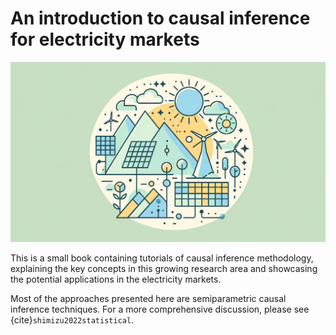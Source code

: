 # An introduction to causal inference for electricity markets

<p align="center">
  <img src="background.png" width="600">
</p>

This is a small book containing tutorials of causal inference methodology, explaining the key concepts in this growing research area and showcasing the potential applications in the electricity markets.

Most of the approaches presented here are semiparametric causal inference techniques. For a more comprehensive discussion, please see {cite}`shimizu2022statistical`.


```{tableofcontents}
```
